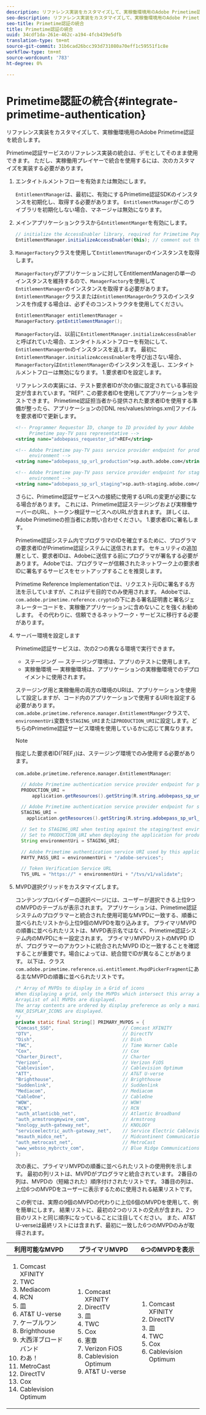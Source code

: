 ```yaml
---
description: リファレンス実装をカスタマイズして、実稼働環境用のAdobe Primetime認証を統合します。
seo-description: リファレンス実装をカスタマイズして、実稼働環境用のAdobe Primetime認証を統合します。
seo-title: Primetime認証の統合
title: Primetime認証の統合
uuid: 34cdf1da-261e-462c-a194-4fcb439e5dfb
translation-type: tm+mt
source-git-commit: 31b6cad26bcc393d731080a70eff1c59551f1c8e
workflow-type: tm+mt
source-wordcount: '783'
ht-degree: 0%

---
```



# Primetime認証の統合{#integrate-primetime-authentication}

リファレンス実装をカスタマイズして、実稼働環境用のAdobe Primetime認証を統合します。

Primetime認証サービスのリファレンス実装の統合は、デモとしてそのまま使用できます。 ただし、実稼働用プレイヤーで統合を使用するには、次のカスタマイズを実装する必要があります。

1. エンタイトルメントフローを有効または無効にします。

   `EntitlementManager`は、最初に、有効にするPrimetime認証SDKのインスタンスを初期化し、取得する必要があります。 `EntitlementManager`がこのライブラリを初期化しない場合、マネージャは無効になります。
1. メインアプリケーションクラスから`EntitlementManger`を有効にします。

   ```java
   // initialize the AccessEnabler library, required for Primetime PayTV Pass entitlement workflows 
   EntitlementManager.initializeAccessEnabler(this); // comment out this line to disable entitlement workflows
   ```

1. `ManagerFactory`クラスを使用して`EntitlementManager`のインスタンスを取得します。

   `ManagerFactory`がアプリケーションに対してEntitlementManagerの単一のインスタンスを維持するので、`ManagerFactory`を使用して`EntitlementManager`のインスタンスを取得する必要があります。 `EntitlementManager`クラスまたは`EntitlementManagerOn`クラスのインスタンスを作成する場合は、必ずそのコンストラクタを使用してください。

   ```java
   EntitlementManager entitlementManager =  
   ManagerFactory.getEntitlementManager();
   ```

   `ManagerFactory`は、以前に`EntitlementManager.initializeAccessEnabler`と呼ばれていた場合、エンタイトルメントフローを有効にして、`EntitlementManagerOn`のインスタンスを返します。 最初に`EntitlementManager.initializeAccessEnabler`を呼び出さない場合、`ManagerFactory`は`EntitlementManager`のインスタンスを返し、エンタイトルメントフローは無効になります。 1.要求者IDを設定します。

   リファレンスの実装には、テスト要求者IDが次の値に設定されている事前設定が含まれています。&quot;REF&quot;. この要求者IDを使用してアプリケーションをテストできます。 Primetime認証担当者から提供された要求者IDを使用する準備が整ったら、アプリケーションの[!DNL res/values/strings.xml]ファイルを要求者IDで更新します。

   ```xml
   <!-- Programmer Requestor ID, change to ID provided by your Adobe  
        Primetime pay-TV pass representative --> 
   <string name="adobepass_requestor_id">REF</string> 
   
   <!-- Adobe Primetime pay-TV pass service provider endpoint for production 
        environment --> 
   <string name="adobepass_sp_url_production">sp.auth.adobe.com</string> 
   
   <!-- Adobe Primetime pay-TV pass service provider endpoint for staging  
        environment --> 
   <string name="adobepass_sp_url_staging">sp.auth-staging.adobe.com</string>
   ```

   さらに、Primetime認証サービスへの接続に使用するURLの変更が必要になる場合があります。 これには、Primetime認証ステージングおよび実稼働サーバーのURL、トークン検証サービスへのURLが含まれます。 詳しくは、Adobe Primetimeの担当者にお問い合わせください。 1.要求者IDに署名します。

   Primetime認証システム内でプログラマのIDを確立するために、プログラマの要求者IDがPrimetime認証システムに送信されます。 セキュリティの追加層として、要求者IDは、Adobeに送信する前にプログラマが署名する必要があります。 Adobeでは、プログラマーが信頼されたネットワーク上の要求者IDに署名するサービスをセットアップすることを推奨します。

   Primetime Reference Implementationでは、リクエスト元IDに署名する方法を示していますが、これはデモ目的でのみ使用されます。 Adobeでは、`com.adobe.primetime.reference.crypto`の下にある署名証明書と署名ジェネレーターコードを、実稼働アプリケーションに含めないことを強くお勧めします。 その代わりに、信頼できるネットワーク・サービスに移行する必要があります。

1. サーバー環境を設定します

   Primetime認証サービスは、次の2つの異なる環境で実行できます。

   * ステージング — ステージング環境は、アプリのテストに使用します。
   * 実稼働環境 — 実稼働環境は、アプリケーションの実稼働環境でのデプロイメントに使用されます。

   ステージング用と実稼働用の両方の環境のURIは、アプリケーションを使用して設定しますが、コード内のアプリケーションで使用するURIを設定する必要があります。 `com.adobe.primetime.reference.manager.EntitlementManger`クラスで、`environmentUri`変数を`STAGING_URI`または`PRODUCTION_URI`に設定します。どちらのPrimetime認証サービス環境を使用しているかに応じて異なります。

   >[!NOTE]
   >
   >指定した要求者ID(「REF」)は、ステージング環境でのみ使用する必要があります。

   `com.adobe.primetime.reference.manager.EntitlementManager`:

   ```java
     // Adobe Primetime authentication service provider endpoint for production environment 
     PRODUCTION_URI = 
         application.getResources().getString(R.string.adobepass_sp_url_production); 
   
     // Adobe Primetime authentication service provider endpoint for staging environment 
     STAGING_URI = 
       application.getResources().getString(R.string.adobepass_sp_url_staging); 
   
     // Set to STAGING_URI when testing against the staging/test environment 
     // Set to PRODUCTION_URI when deploying the application for production use 
     String environmentUri = STAGING_URI; 
   
     // Adobe Primetime authentication service URI used by this application 
     PAYTV_PASS_URI = environmentUri + "/adobe-services"; 
   
     // Token Verification Service URL 
     TVS_URL = "https://" + environmentUri + "/tvs/v1/validate";
   ```

1. MVPD選択グリッドをカスタマイズします。

   コンテンツプロバイダーの選択ページには、ユーザーが選択できる上位9つのMVPDのテーブルが表示されます。 アプリケーションは、Primetime認証システムのプログラマーと統合された使用可能なMVPDに一致する、順番に並べられたリストから上位9個のMVPDを取り込みます。 プライマリMVPDの順番に並べられたリストは、MVPD表示名ではなく、Primetime認証システム内のMVPDにキー設定されます。 プライマリMVPDリストのMVPD IDが、プログラマーのアカウントに統合されたMVPD IDと一致することを確認することが重要です。場合によっては、統合間でIDが異なることがあります。 以下は、クラス`com.adobe.primetime.reference.ui.entitlement.MvpdPickerFragment`にある主なMVPDの順番に並べられたリストです。

   ```java
   /* Array of MVPDs to display in a Grid of icons 
   When displaying a grid, only the MVPDs which intersect this array and the 
   ArrayList of all MVPDs are displayed. 
   The array contents are ordered by display preference as only a maximum of 
   MAX_DISPLAY_ICONS are displayed. 
   */ 
   private static final String[] PRIMARY_MVPDS = { 
   "Comcast_SSO",                         // Comcast XFINITY 
   "DTV",                                 // DirectTV 
   "Dish",                                // Dish 
   "TWC",                                 // Time Warner Cable 
   "Cox",                                 // Cox 
   "Charter_Direct",                      // Charter 
   "Verizon",                             // Verizon FiOS 
   "Cablevision",                         // Cablevision Optimum 
   "ATT",                                 // AT&T U-verse 
   "Brighthouse",                         // Brighthouse 
   "Suddenlink",                          // Suddenlink 
   "Mediacom",                            // Mediacom 
   "CableOne",                            // CableOne 
   "WOW",                                 // WOW! 
   "RCN",                                 // RCN 
   "auth_atlanticbb_net",                 // Atlantic Broadband 
   "auth_armstrongmywire_com",            // Armstrong 
   "knology_auth-gateway_net",            // KNOLOGY 
   "serviceelectric_auth-gateway_net",    // Service Electric Cablevision 
   "msauth_midco_net",                    // Midcontinent Communications 
   "auth_metrocast_net",                  // MetroCast 
   "www_websso_mybrctv_com",              // Blue Ridge Communications 
   };
   ```

   次の表に、プライマリMVPDの順番に並べられたリストの使用例を示します。 最初の列リストは、MVPDがプログラマと統合されています。 2番目の列は、MVPDの（短縮された）順序付けされたリストです。 3番目の列は、上位6つのMVPDをユーザーに表示するために使用される結果リストです。

   この例では、実際の9個のMVPDの代わりに上位6個のMVPDを使用して、例を簡単にします。 結果リストに、最初の2つのリストの交点が含まれ、2つ目のリストと同じ順序になっていることに注目してください。 また、AT&amp;T U-verseは最終リストには含まれず、最初に一致した6つのMVPDのみが取得されます。

| 利用可能なMVPD | プライマリMVPD | 6つのMVPDを表示 |
|--- |--- |--- |
| <ol><li>Comcast XFINITY</li><li>TWC</li><li>Mediacom</li><li>RCN</li><li>皿</li><li>AT&amp;T U-verse</li><li>ケーブルワン</li><li>Brighthouse</li><li>大西洋ブロードバンド</li><li>わあ！</li><li>MetroCast</li><li>DirectTV </li><li>Cox</li><li>Cablevision Optimum</li></ol> | <ol><li>Comcast XFINITY</li><li>DirectTV</li><li>皿</li><li> TWC</li><li>Cox</li><li>憲章</li><li>Verizon FiOS</li><li>Cablevision Optimum</li><li>AT&amp;T U-verse</li></ol> | <ol><li>Comcast XFINITY</li><li>DirectTV</li><li>皿</li><li>TWC</li><li>Cox</li><li>Cablevision Optimum</li></ol> |
